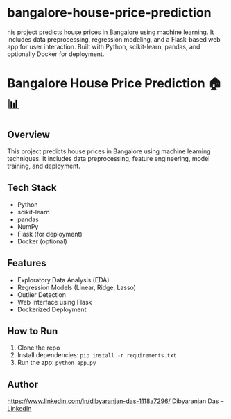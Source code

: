 # bangalore-house-price-prediction
his project predicts house prices in Bangalore using machine learning. It includes data preprocessing, regression modeling, and a Flask-based web app for user interaction. Built with Python, scikit-learn, pandas, and optionally Docker for deployment.

# Bangalore House Price Prediction 🏠📊

## Overview
This project predicts house prices in Bangalore using machine learning techniques. It includes data preprocessing, feature engineering, model training, and deployment.

## Tech Stack
- Python
- scikit-learn
- pandas
- NumPy
- Flask (for deployment)
- Docker (optional)

## Features
- Exploratory Data Analysis (EDA)
- Regression Models (Linear, Ridge, Lasso)
- Outlier Detection
- Web Interface using Flask
- Dockerized Deployment

## How to Run
1. Clone the repo
2. Install dependencies: `pip install -r requirements.txt`
3. Run the app: `python app.py`


## Author

https://www.linkedin.com/in/dibyaranjan-das-1118a7296/
Dibyaranjan Das – [LinkedIn](https://www.linkedin.com)

